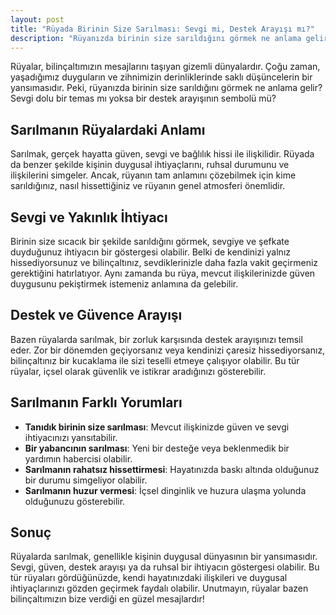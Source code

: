 ```yaml
---
layout: post
title: "Rüyada Birinin Size Sarılması: Sevgi mi, Destek Arayışı mı?"
description: "Rüyanızda birinin size sarıldığını görmek ne anlama gelir? Sevgi dolu bir temas mı yoksa bir destek arayışının sembolü mü?"
---
```


Rüyalar, bilinçaltımızın mesajlarını taşıyan gizemli dünyalardır. Çoğu zaman, yaşadığımız duyguların ve zihnimizin derinliklerinde saklı düşüncelerin bir yansımasıdır. Peki, rüyanızda birinin size sarıldığını görmek ne anlama gelir? Sevgi dolu bir temas mı yoksa bir destek arayışının sembolü mü?

## Sarılmanın Rüyalardaki Anlamı

Sarılmak, gerçek hayatta güven, sevgi ve bağlılık hissi ile ilişkilidir. Rüyada da benzer şekilde kişinin duygusal ihtiyaçlarını, ruhsal durumunu ve ilişkilerini simgeler. Ancak, rüyanın tam anlamını çözebilmek için kime sarıldığınız, nasıl hissettiğiniz ve rüyanın genel atmosferi önemlidir.

## Sevgi ve Yakınlık İhtiyacı

Birinin size sıcacık bir şekilde sarıldığını görmek, sevgiye ve şefkate duyduğunuz ihtiyacın bir göstergesi olabilir. Belki de kendinizi yalnız hissediyorsunuz ve bilinçaltınız, sevdiklerinizle daha fazla vakit geçirmeniz gerektiğini hatırlatıyor. Aynı zamanda bu rüya, mevcut ilişkilerinizde güven duygusunu pekiştirmek istemeniz anlamına da gelebilir.

## Destek ve Güvence Arayışı

Bazen rüyalarda sarılmak, bir zorluk karşısında destek arayışınızı temsil eder. Zor bir dönemden geçiyorsanız veya kendinizi çaresiz hissediyorsanız, bilinçaltınız bir kucaklama ile sizi teselli etmeye çalışıyor olabilir. Bu tür rüyalar, içsel olarak güvenlik ve istikrar aradığınızı gösterebilir.

## Sarılmanın Farklı Yorumları

- **Tanıdık birinin size sarılması**: Mevcut ilişkinizde güven ve sevgi ihtiyacınızı yansıtabilir.
- **Bir yabancının sarılması**: Yeni bir desteğe veya beklenmedik bir yardımın habercisi olabilir.
- **Sarılmanın rahatsız hissettirmesi**: Hayatınızda baskı altında olduğunuz bir durumu simgeliyor olabilir.
- **Sarılmanın huzur vermesi**: İçsel dinginlik ve huzura ulaşma yolunda olduğunuzu gösterebilir.

## Sonuç

Rüyalarda sarılmak, genellikle kişinin duygusal dünyasının bir yansımasıdır. Sevgi, güven, destek arayışı ya da ruhsal bir ihtiyacın göstergesi olabilir. Bu tür rüyaları gördüğünüzde, kendi hayatınızdaki ilişkileri ve duygusal ihtiyaçlarınızı gözden geçirmek faydalı olabilir. Unutmayın, rüyalar bazen bilinçaltımızın bize verdiği en güzel mesajlardır!